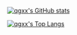 [![qgxx's GitHub stats](https://readme-stats.clckblog.space/api?username=qgxx&count_private=true&show_icons=true&theme=dracula)](https://github.com/anuraghazra/github-readme-stats)

[![qgxx's Top Langs](https://readme-stats.clckblog.space/api/top-langs/?username=qgxx&layout=compact&hide=markdown&border=true)](https://github.com/anuraghazra/github-readme-stats)

